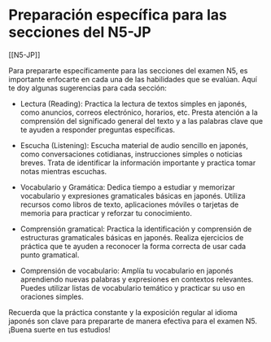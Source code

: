 # Preparación específica para las secciones del N5-JP

[[N5-JP]]

Para prepararte específicamente para las secciones del examen N5, es importante enfocarte en cada una de las habilidades que se evalúan. Aquí te doy algunas sugerencias para cada sección:

- Lectura (Reading): Practica la lectura de textos simples en japonés, como anuncios, correos electrónico, horarios, etc. Presta atención a la comprensión del significado general del texto y a las palabras clave que te ayuden a responder preguntas específicas.

- Escucha (Listening): Escucha material de audio sencillo en japonés, como conversaciones cotidianas, instrucciones simples o noticias breves. Trata de identificar la información importante y practica tomar notas mientras escuchas.

- Vocabulario y Gramática: Dedica tiempo a estudiar y memorizar vocabulario y expresiones gramaticales básicas en japonés. Utiliza recursos como libros de texto, aplicaciones móviles o tarjetas de memoria para practicar y reforzar tu conocimiento.

- Comprensión gramatical: Practica la identificación y comprensión de estructuras gramaticales básicas en japonés. Realiza ejercicios de práctica que te ayuden a reconocer la forma correcta de usar cada punto gramatical.

- Comprensión de vocabulario: Amplía tu vocabulario en japonés aprendiendo nuevas palabras y expresiones en contextos relevantes. Puedes utilizar listas de vocabulario temático y practicar su uso en oraciones simples.

Recuerda que la práctica constante y la exposición regular al idioma japonés son clave para prepararte de manera efectiva para el examen N5. ¡Buena suerte en tus estudios!
